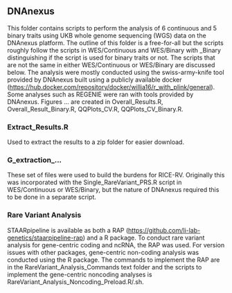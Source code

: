## DNAnexus

This folder contains scripts to perform the analysis of 6 continuous and 5 binary traits using UKB whole genome sequencing (WGS) data on the DNAnexus platform. The outline of this folder is a free-for-all but the scripts roughly follow the scripts in WES/Continuous and WES/Binary with _Binary distinguishing if the script is used for binary traits or not. The scripts that are not the same in either WES/Continuous or WES/Binary are discussed below. The analysis were mostly conducted using the swiss-army-knife tool provided by DNAnexus built using a publicly available docker (https://hub.docker.com/repository/docker/willja16/r_with_plink/general). Some analyses such as REGENIE were ran with tools provided by DNAnexus. Figures ... are created in Overall_Results.R, Overall_Result_Binary.R, QQPlots_CV.R, QQPlots_CV_Binary.R. 

### Extract_Results.R

Used to extract the results to a zip folder for easier download.

### G_extraction_...

These set of files were used to build the burdens for RICE-RV. Originally this was incorporated with the Single_RareVariant_PRS.R script in WES/Continuous or WES/Binary, but the nature of DNAnexus required this to be done in a separate script.

### Rare Variant Analysis

STAARpipeline is available as both a RAP (https://github.com/li-lab-genetics/staarpipeline-rap) and a R package. To conduct rare variant analysis for gene-centric coding and ncRNA, the RAP was used. For version issues with other packages, gene-centric non-coding analysis was conducted using the R package. The commands to implement the RAP are in the RareVariant_Analysis_Commands text folder and the scripts to implement the gene-centric noncoding analyses is RareVariant_Analysis_Noncoding_Preload.R/.sh.
